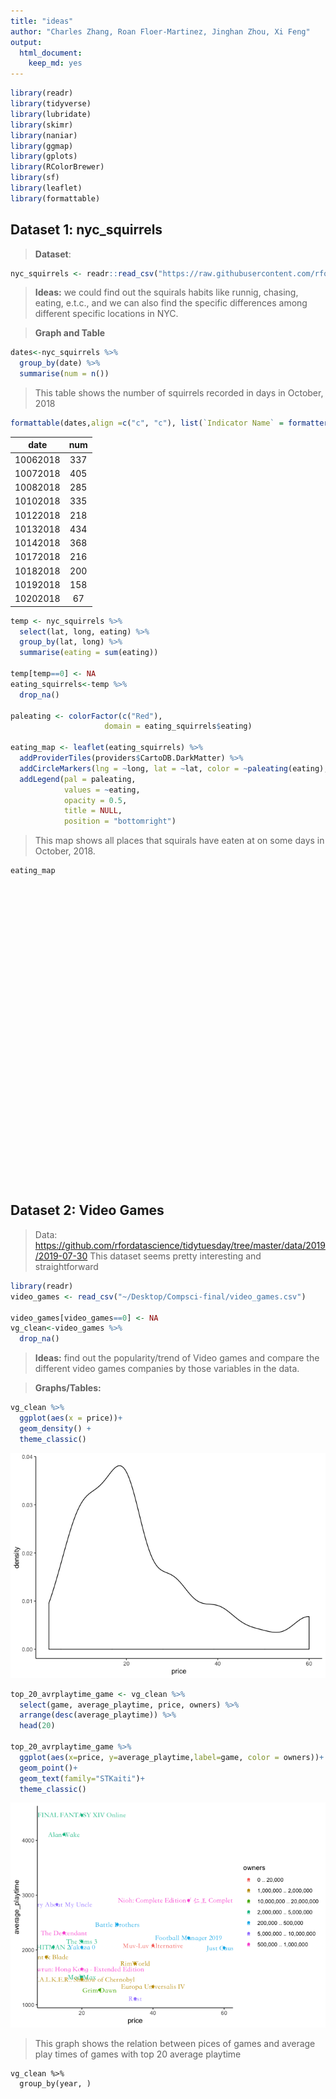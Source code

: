 ```yaml
---
title: "ideas"
author: "Charles Zhang, Roan Floer-Martinez, Jinghan Zhou, Xi Feng"
output: 
  html_document:
    keep_md: yes
---
```


```r
library(readr)
library(tidyverse)
library(lubridate)
library(skimr) 
library(naniar) 
library(ggmap)
library(gplots) 
library(RColorBrewer) 
library(sf) 
library(leaflet)
library(formattable)
```

## Dataset 1: nyc_squirrels 

> **Dataset**:


```r
nyc_squirrels <- readr::read_csv("https://raw.githubusercontent.com/rfordatascience/tidytuesday/master/data/2019/2019-10-29/nyc_squirrels.csv")
```

> **Ideas:** we could find out the squirals habits like runnig, chasing, eating, e.t.c., and we can also find the specific differences among different specific locations in NYC.  

> **Graph and Table**


```r
dates<-nyc_squirrels %>% 
  group_by(date) %>% 
  summarise(num = n())
```

> This table shows the number of squirrels recorded in days in October, 2018


```r
formattable(dates,align =c("c", "c"), list(`Indicator Name` = formatter("span", style =~style(color = "black",font.weight = "bold"))))
```


<table class="table table-condensed">
 <thead>
  <tr>
   <th style="text-align:center;"> date </th>
   <th style="text-align:center;"> num </th>
  </tr>
 </thead>
<tbody>
  <tr>
   <td style="text-align:center;"> 10062018 </td>
   <td style="text-align:center;"> 337 </td>
  </tr>
  <tr>
   <td style="text-align:center;"> 10072018 </td>
   <td style="text-align:center;"> 405 </td>
  </tr>
  <tr>
   <td style="text-align:center;"> 10082018 </td>
   <td style="text-align:center;"> 285 </td>
  </tr>
  <tr>
   <td style="text-align:center;"> 10102018 </td>
   <td style="text-align:center;"> 335 </td>
  </tr>
  <tr>
   <td style="text-align:center;"> 10122018 </td>
   <td style="text-align:center;"> 218 </td>
  </tr>
  <tr>
   <td style="text-align:center;"> 10132018 </td>
   <td style="text-align:center;"> 434 </td>
  </tr>
  <tr>
   <td style="text-align:center;"> 10142018 </td>
   <td style="text-align:center;"> 368 </td>
  </tr>
  <tr>
   <td style="text-align:center;"> 10172018 </td>
   <td style="text-align:center;"> 216 </td>
  </tr>
  <tr>
   <td style="text-align:center;"> 10182018 </td>
   <td style="text-align:center;"> 200 </td>
  </tr>
  <tr>
   <td style="text-align:center;"> 10192018 </td>
   <td style="text-align:center;"> 158 </td>
  </tr>
  <tr>
   <td style="text-align:center;"> 10202018 </td>
   <td style="text-align:center;"> 67 </td>
  </tr>
</tbody>
</table>


```r
temp <- nyc_squirrels %>% 
  select(lat, long, eating) %>% 
  group_by(lat, long) %>% 
  summarise(eating = sum(eating))

temp[temp==0] <- NA
eating_squirrels<-temp %>% 
  drop_na() 

paleating <- colorFactor(c("Red"), 
                     domain = eating_squirrels$eating) 

eating_map <- leaflet(eating_squirrels) %>% 
  addProviderTiles(providers$CartoDB.DarkMatter) %>%
  addCircleMarkers(lng = ~long, lat = ~lat, color = ~paleating(eating), stroke = FALSE, fillOpacity = 0.5, radius = 1.4) %>% 
  addLegend(pal = paleating, 
            values = ~eating, 
            opacity = 0.5, 
            title = NULL,
            position = "bottomright") 
```

> This map shows all places that squirals have eaten at on some days in October, 2018.


```r
eating_map
```

<!--html_preserve--><div id="htmlwidget-ffa16e77e7fc4fa6d95b" style="width:672px;height:480px;" class="leaflet html-widget"></div>
<script type="application/json" data-for="htmlwidget-ffa16e77e7fc4fa6d95b">{"x":{"options":{"crs":{"crsClass":"L.CRS.EPSG3857","code":null,"proj4def":null,"projectedBounds":null,"options":{}}},"calls":[{"method":"addProviderTiles","args":["CartoDB.DarkMatter",null,null,{"errorTileUrl":"","noWrap":false,"detectRetina":false}]},{"method":"addCircleMarkers","args":[[40.7650077086539,40.7652951714745,40.7653097139415,40.7653888351839,40.7654285510067,40.7656171832911,40.7656337147768,40.7656644063024,40.7657854684194,40.7658376729234,40.7659043693008,40.7659842666881,40.7660637295671,40.766070446642,40.7660946071574,40.7661199889431,40.7661907261547,40.7662231892125,40.7662642413761,40.7663168362582,40.766371971273,40.7664351724309,40.7665584681025,40.7667971476099,40.7668205976986,40.7668696411765,40.7668839966177,40.7669349368183,40.7669614322613,40.7669673778105,40.7670816164986,40.7672758037086,40.7673305056277,40.7675056025357,40.7675202157155,40.7675726965985,40.7676126748454,40.7676321060669,40.7676540772339,40.7676583475394,40.7676793289765,40.7676902603543,40.7677411911854,40.7677455633932,40.7677698656935,40.7677782585639,40.767836440957,40.7678702158382,40.7678723471007,40.7679049871186,40.7679111971294,40.7679259390448,40.7679326548845,40.7679895093963,40.7679989116642,40.7680159511705,40.7680335996527,40.7680931566797,40.7681097168268,40.7681421869407,40.7681481183296,40.7681537966505,40.7681954366911,40.7682187144432,40.7683223242143,40.7683335292642,40.768336388516,40.768387910254,40.7683896665502,40.7683925377714,40.7684217215595,40.7684314285151,40.7684390015166,40.7684820679479,40.768577844752,40.7685934093915,40.7685998275864,40.7686218881386,40.7686520352868,40.7686791169776,40.7687061447032,40.7687265606227,40.7687267327113,40.7687330473562,40.7687376032936,40.7687880243986,40.7688048644871,40.768876248561,40.7688839576487,40.768895893226,40.768902033819,40.7689416540228,40.7689419765393,40.768951107763,40.7689824531444,40.7690114585688,40.7690128009722,40.7690147873986,40.7690453494383,40.7690820276888,40.769109895294,40.7691479781207,40.7691512453402,40.7691801644292,40.7691980808067,40.7692014637698,40.7692693139328,40.7692776896995,40.7693499326095,40.7694125671679,40.7694236097224,40.7694484997295,40.7694522315322,40.7694886645194,40.7695511718541,40.7695584933538,40.7695885530701,40.7695941843825,40.7695971164981,40.7696367609606,40.7696404489025,40.7696506688861,40.7696870806229,40.7696998327247,40.7697007833531,40.7697011100487,40.7697167828003,40.7697207404744,40.7697372811949,40.7697373141498,40.7697559231927,40.7697569149388,40.7697788641081,40.7698034314993,40.7698230936583,40.7698324659513,40.7698499183436,40.7698763846186,40.7699378332299,40.7699558513225,40.7699948746776,40.7700650799886,40.7700678919108,40.7700916895929,40.7701071405918,40.7701092834201,40.7701125773248,40.7701294635264,40.7701978146968,40.7701979377103,40.7702891474555,40.7703284894392,40.7704051056666,40.7704083288013,40.7704671295941,40.7704727212299,40.7704928300008,40.7705198722028,40.7705202790525,40.7705452529783,40.7705523372364,40.7705619840715,40.770579297644,40.7705999588222,40.7706121151491,40.7706540698938,40.7707024146365,40.7707167671865,40.7707256124181,40.7707561532949,40.7707837657859,40.770807701562,40.7708133986192,40.7708581562057,40.7708936173356,40.7709033697887,40.7709484964577,40.7709677983247,40.7711057827923,40.7711445841928,40.7711472794488,40.7711846894166,40.7712143385426,40.7712709366093,40.7712983658944,40.7713732567512,40.7714036487747,40.7714445258765,40.7714466633386,40.7715638228207,40.7715726159383,40.7715896672335,40.7716072681474,40.771611393182,40.7716297491384,40.7716763799299,40.7716931127716,40.7717032986885,40.7717074044466,40.7717400139502,40.771760114722,40.7717766893833,40.7718177667511,40.7719703235178,40.7720350191273,40.7720833097065,40.7720905395472,40.7721127748427,40.7721754848905,40.7722062991044,40.7722445210179,40.7722754599865,40.7722869065638,40.7722933513053,40.7723138521327,40.7723310150843,40.7723417173451,40.772362045852,40.7723666382125,40.7723889726647,40.7724091146678,40.7724155751282,40.7724853142211,40.7725660224983,40.7725756707748,40.7726060987821,40.7726200054197,40.7726424441344,40.7726669278308,40.7726685284831,40.7726867422002,40.7726873760687,40.772699885583,40.7728284025195,40.7728617837174,40.773038298158,40.7730688398468,40.7731347452245,40.7731515721826,40.7731716665766,40.7732060035215,40.7732399463626,40.7732949090005,40.773313866931,40.7733240612552,40.7733537881363,40.7733646782679,40.7734575166319,40.7735074437085,40.7735818387346,40.7736180793606,40.7736889979965,40.773709213914,40.7737313251559,40.7737340720562,40.7738473490681,40.7738535171265,40.7740672862953,40.7740994735325,40.7741018274312,40.7741105688757,40.7741422177187,40.7741627220859,40.7741908010484,40.7742043234014,40.7742119240825,40.7742186391935,40.7742591029151,40.7742695912,40.7742783484486,40.7742857042581,40.7742862219469,40.7743256716496,40.7743391883762,40.7743474675821,40.7744028820163,40.7744163768061,40.774446589038,40.7744535798123,40.7744877026506,40.7744996336934,40.7745000645436,40.7745023355775,40.7745386896959,40.7745520717065,40.7745700102115,40.7745938268705,40.7746153066601,40.774621784862,40.7746876635248,40.7748000962909,40.7748155701122,40.7748300991287,40.7748467061969,40.7748584798761,40.7748805439381,40.7748894266027,40.7749628597465,40.7750175306716,40.775032271482,40.7750691120996,40.7750878657618,40.775164077652,40.7752422758202,40.7752456763263,40.7752662550312,40.7753169595373,40.7753262103123,40.7753405377869,40.7753462013506,40.7753465489231,40.7753505024976,40.7753731930704,40.7753795014815,40.7753915552001,40.7754674678574,40.7754704051391,40.7755119810678,40.7755181941559,40.7755567428199,40.7755625717273,40.7755877312075,40.7755898126674,40.7755950428973,40.7756090404121,40.7756180893318,40.7756257458036,40.775645134229,40.7756523577509,40.7757055884538,40.7757060731026,40.7757530583569,40.7757541971012,40.775770422667,40.7758322627711,40.7758611111219,40.7758743113817,40.7759094917104,40.7759229213762,40.7759469280872,40.7760015129298,40.7760275250114,40.7760432720017,40.7760553338671,40.7760872452093,40.7761092972965,40.7761115392738,40.7761311465857,40.7761532088521,40.7762145993937,40.7762329714016,40.7762349924081,40.7762359066591,40.7762491903691,40.7762719619467,40.7762756593015,40.776288410765,40.7763194425467,40.7763203164339,40.7763606494306,40.7763749561607,40.7763755560359,40.7764444385452,40.7764608087703,40.7765009796853,40.7765816261518,40.7765857838015,40.7765899724756,40.7765964740768,40.7765973509721,40.7766014124609,40.7766356226979,40.7766518221998,40.7766770153764,40.7766940405403,40.7767162824413,40.7767389791452,40.776760392858,40.7767695507462,40.7767834276767,40.7767916587915,40.7768100147333,40.7768771349868,40.7770454318226,40.7770639340582,40.7772180370053,40.7772566833799,40.777259393859,40.7773012642758,40.7773053099657,40.7773163388327,40.7773289724189,40.7773554311586,40.7773631337117,40.7773757069445,40.7774506065008,40.7774976423922,40.7775003050028,40.7775286924617,40.7775556986702,40.7776218260789,40.777641740817,40.7776953065849,40.7777373345558,40.7778169845999,40.7778691433218,40.7780656588337,40.77809016436,40.7781330751738,40.7781658424866,40.7782157459155,40.7782728130401,40.7783693690954,40.7783790991192,40.7784370719371,40.7784669316504,40.7785039981892,40.7785245025508,40.778534830257,40.7785583630323,40.778584776139,40.7786375267659,40.7786455091699,40.7786545659072,40.7786640676355,40.7786749596774,40.7786823090663,40.7786860108302,40.7787016773517,40.7787466095841,40.7787526130321,40.7787735291442,40.7787752287055,40.7787780193358,40.7787872561177,40.7788600242549,40.778926988884,40.7790131966689,40.7790583544252,40.7791203699027,40.779136518298,40.7791544102422,40.7791683666215,40.7792767850126,40.779321901098,40.7793670703727,40.7794514526463,40.7795319556023,40.7795591281979,40.7796357444471,40.7796399955868,40.7796462634184,40.7796704898979,40.7797516688844,40.7798049470745,40.7798470142991,40.7798863522904,40.7798965621203,40.780193490343,40.7802675743233,40.7802926111865,40.7803482448467,40.7803527061859,40.7804347548303,40.780519159069,40.7805339953372,40.7805662180672,40.7806136565784,40.7807271518813,40.7808289765857,40.7809187761995,40.7809719445309,40.780992836417,40.7809990098597,40.7810042827198,40.7810151087286,40.7810450065235,40.7810666805133,40.7810680044024,40.7810709818696,40.7810785055136,40.7810842503715,40.7811164976329,40.781183828857,40.7813477352507,40.781351011968,40.7813537959435,40.7813829172072,40.7814068507607,40.7815277479588,40.7815652353937,40.7817423907284,40.7818586173755,40.7819082838334,40.7819296887147,40.7819356810575,40.7820439983567,40.7820810673532,40.7821064183815,40.7821632293136,40.782206970617,40.7823874581829,40.7824346548278,40.7825083721362,40.7825429441583,40.7825966332367,40.7826333686599,40.782877291358,40.7828950272904,40.7829225326288,40.7830532310766,40.7833659689194,40.7835947167436,40.7836775064883,40.7836929044459,40.7837103696906,40.7838472644815,40.7838870159057,40.783913304529,40.7839613907139,40.7840083040604,40.7840492606552,40.7840678890949,40.7840721191988,40.784115697669,40.7841298584027,40.7842607168578,40.7843300758044,40.7845301288163,40.7845473505585,40.7850256219415,40.7853134751509,40.7853358193723,40.7854119342538,40.7868659490397,40.7869888639434,40.7870781042595,40.7875347862766,40.7882333830729,40.7884180156055,40.7885764284016,40.7886373772305,40.788637452988,40.7886962740167,40.7889533029466,40.7890284642399,40.7891042935432,40.7891945123815,40.789573183584,40.789806297824,40.789911786416,40.7899151873467,40.7899152327912,40.7899295439265,40.7899599350145,40.7900337598704,40.790044098464,40.790075966587,40.7901473714024,40.7901506706248,40.7901572818776,40.7902456668332,40.7902529354639,40.7902770710643,40.7902777556926,40.7903128889029,40.7903365788694,40.7903443029725,40.7903826659569,40.7904324693292,40.7904390691553,40.7904737110761,40.7904796216068,40.7905208345549,40.7905219388359,40.7905225147022,40.7905923765213,40.7906047630418,40.7906166981409,40.7906180969472,40.7906520520417,40.7906612313673,40.7906686504657,40.7907059424675,40.7907073888277,40.790786197111,40.7908084039886,40.7908193284981,40.790858199891,40.7908677445466,40.7909532437095,40.7909769801241,40.7910100435196,40.7910157676119,40.7910284106931,40.7910513041359,40.7910635810038,40.7911211164754,40.7911589002217,40.7912068380845,40.7912082086879,40.7912119940469,40.7912272455454,40.7912472380247,40.7912631913057,40.7912681060756,40.7912807969365,40.7912866208106,40.7912917391867,40.7912992852442,40.7913464147989,40.7913532129148,40.7914073632782,40.7914179994956,40.7914467650712,40.791449395909,40.7914829661051,40.7914844989865,40.7915250069086,40.7915477304252,40.7917243850136,40.7917265419842,40.7917273773486,40.7917320450401,40.7917685404482,40.7918074743129,40.7918244310746,40.7918743735665,40.7918992406575,40.7919612446005,40.7919745085986,40.7920963446605,40.7921270121312,40.7921404951324,40.7922056218325,40.7922896176936,40.7922919074537,40.7924167234441,40.7924173263904,40.7924789548522,40.7925800181543,40.7925807808307,40.7927644594513,40.7930353817441,40.7930697207834,40.7930844158021,40.793091234605,40.7931497452294,40.7932014159087,40.7932034409546,40.7932564163328,40.7932879745739,40.7932880937406,40.7932886803231,40.7933777553406,40.7934359372871,40.7935398008612,40.7937382705056,40.7937473968735,40.7938048572403,40.7938167628067,40.7938449345017,40.7938634280159,40.7938724278575,40.7938845572816,40.7939340053805,40.7939505791448,40.7941677113011,40.7942427079733,40.7943086530436,40.7943801121036,40.7944097368153,40.7945051962914,40.7945150173918,40.7945269936639,40.7945464262112,40.7945503341011,40.7946365810826,40.7946803725236,40.7947329828155,40.7947437983977,40.7947587726617,40.7947639241491,40.7947887062326,40.7947945266515,40.7948117428147,40.7948785497717,40.7949188960194,40.7949231000186,40.794937340845,40.7949440648632,40.7949526729608,40.7949568873453,40.794964729747,40.7950071252836,40.7954126939561,40.7954469678857,40.7954551238146,40.7954687648248,40.7954915417553,40.7955350609057,40.7956055442,40.7956624328733,40.7957285542564,40.7957981310897,40.7959039949577,40.7959176317705,40.7959337795027,40.7959810622342,40.7960413520131,40.7960622445291,40.7960663442573,40.7961036981921,40.7961254697958,40.796126044521,40.7961701874769,40.7961707624534,40.7961869951798,40.7961896477077,40.796349417475,40.7963721679474,40.7963918051751,40.7964417084985,40.796517007214,40.7965342664074,40.7965525296722,40.7965668878961,40.7969645476349,40.797027128241,40.7971235333699,40.797225436004,40.797298837759,40.7973085844087,40.7973128653773,40.7974407641075,40.7974442913898,40.7977320341094,40.7977549157287,40.7977720808005,40.7978975855555,40.7979800395433,40.7980080911115,40.7980121226635,40.7980460204041,40.7981257651433,40.7982597947515,40.7983069118579,40.7984457363388,40.798525897229,40.7985282963244,40.7985706143519,40.7986011403785,40.7986549251083,40.7986940168685,40.7988549523022,40.7992037821497,40.799225295679,40.7993692120774,40.7994216061391,40.7997708190022],[-73.9740007759509,-73.9728146482385,-73.9734630412566,-73.9747313152152,-73.972757765574,-73.97348276186,-73.9733905460282,-73.9756573579063,-73.9734206435334,-73.9725157534356,-73.972248505758,-73.9728700359494,-73.9728360875598,-73.9764601882854,-73.9765877920583,-73.9767314435027,-73.9766195697096,-73.9761375729505,-73.9752673884392,-73.9744390217386,-73.9765386965371,-73.9746965894947,-73.9750688083336,-73.9721210372896,-73.9757215415855,-73.9772396728545,-73.9784610031588,-73.9786310308892,-73.9757673193743,-73.9766779585686,-73.9728723853967,-73.9729105002306,-73.9749641575871,-73.9733545802515,-73.9789385196073,-73.9743369068254,-73.9787736280005,-73.97780296909,-73.9802983138318,-73.9791217510656,-73.9758375334287,-73.9711298491132,-73.978400938697,-73.9801007327506,-73.9801651470389,-73.9800094828465,-73.9801956082236,-73.980854228628,-73.9802079259866,-73.9796409671481,-73.9749251267433,-73.9793565564361,-73.9758579666874,-73.9772576561244,-73.9805927710872,-73.9801985977846,-73.9756017589251,-73.9779805668091,-73.9806377967573,-73.9754709117681,-73.9804065254162,-73.9806805581636,-73.9760298241178,-73.9710207438538,-73.9809876538513,-73.9807078515193,-73.9754790964561,-73.9794371709817,-73.9809610117171,-73.9810149147578,-73.9709242364673,-73.9733461334967,-73.9769693140651,-73.9806959248152,-73.9791826197108,-73.9790980124501,-73.9761223919286,-73.9734605176646,-73.974467903723,-73.9790214253443,-73.9735753352129,-73.9809342290598,-73.9801562527339,-73.9733820053679,-73.9753291616796,-73.9743970455533,-73.9790896775237,-73.9763852372393,-73.9763116425885,-73.9795585338537,-73.9706533131129,-73.9705509170542,-73.9787658435198,-73.9702717260829,-73.973230162241,-73.9787015184662,-73.972154069981,-73.9761447791484,-73.9773821135611,-73.9786940945874,-73.9735137178369,-73.9745141185576,-73.9801343393329,-73.9742973420446,-73.9696274291417,-73.9700264128414,-73.9789687905912,-73.9806718258385,-73.9704575848926,-73.9758959798289,-73.9782940231149,-73.9702788578386,-73.9762348224648,-73.9714789136757,-73.9701408623121,-73.9715466850324,-73.9712876234172,-73.9761776424664,-73.9771847728747,-73.9713379914423,-73.9754794191553,-73.9773079154219,-73.9786714207307,-73.9754742295091,-73.9698044218476,-73.9771696835698,-73.977447585355,-73.9772908667333,-73.9786481009499,-73.9789401448556,-73.9786805884996,-73.9755643404768,-73.9694166642262,-73.9799155966086,-73.9779760874355,-73.9695655231393,-73.97055600791,-73.9721263050502,-73.9728895595977,-73.9789251806378,-73.9744906832678,-73.974515099169,-73.9692676659807,-73.9722265046794,-73.9787312025627,-73.9725844658514,-73.970465600402,-73.974451175321,-73.9799594281222,-73.9703732649257,-73.9722359401242,-73.9760749752948,-73.9777124331985,-73.9722281263634,-73.9763622269272,-73.970795746101,-73.9775865217038,-73.9697277998257,-73.9696173677837,-73.97016933635,-73.9763894759543,-73.969560591279,-73.970138810251,-73.970252675331,-73.9763836740342,-73.9738481771673,-73.9789971286844,-73.9742804552383,-73.9755259087781,-73.9769887473852,-73.9793952066038,-73.9773858189627,-73.9774584305147,-73.9773898301093,-73.9769885189342,-73.979381450452,-73.9729410488021,-73.9771614686616,-73.9760880070186,-73.9684092812839,-73.9698246369929,-73.9738033257473,-73.9736489041867,-73.9738817388158,-73.9728871061191,-73.9737091707831,-73.97035767623,-73.9791767156268,-73.9790822606486,-73.973552877209,-73.9717580228664,-73.9782351435852,-73.9735655529245,-73.9763506612375,-73.9734695768004,-73.9698959071826,-73.9736418085696,-73.9707542189896,-73.9706360005275,-73.9714653576023,-73.9716414586381,-73.9754822938869,-73.9784144867639,-73.971086588091,-73.9699369796844,-73.9786898656279,-73.970315671921,-73.9785300509908,-73.9702382274798,-73.9699513151755,-73.9750911996499,-73.9734969320943,-73.9721656413591,-73.973394428186,-73.9719109949232,-73.9729645190377,-73.975062146111,-73.9706949930717,-73.9771843912229,-73.9710991123992,-73.9729142912203,-73.9735946835545,-73.9728654439465,-73.9737060043988,-73.9709991016317,-73.9677500862135,-73.9767247593654,-73.9737329655838,-73.968004352343,-73.9708002461415,-73.9681960138614,-73.9706903740547,-73.9719359643975,-73.9745953710328,-73.9686551213305,-73.9690211935346,-73.9730039581521,-73.9746802194012,-73.9744080700098,-73.9772239251936,-73.9751056714758,-73.9770273553525,-73.9770119133023,-73.9746933852572,-73.9759432151552,-73.9756533763813,-73.9756870789187,-73.9766354967197,-73.9767369686171,-73.976422624924,-73.9759163300535,-73.976716425804,-73.976730206737,-73.9767141407274,-73.9764850086767,-73.9763433202401,-73.9678774314725,-73.9765016413674,-73.9765417282001,-73.9730115687964,-73.969720780557,-73.9696688162449,-73.9744488584414,-73.976769659152,-73.9745305540008,-73.9677474313377,-73.9697855573137,-73.9748635473782,-73.9677387336667,-73.9678154033099,-73.9700666654946,-73.9716621112698,-73.9729394928432,-73.9750992564362,-73.9724681269526,-73.9700066659086,-73.9724083320538,-73.9699134052609,-73.9714242426496,-73.9685709455958,-73.9693465383617,-73.9698130452581,-73.9747963162162,-73.9695305996721,-73.9712971568288,-73.9694938608335,-73.9674984567017,-73.9715921982161,-73.9715251156965,-73.9765269282059,-73.9719194877439,-73.9669206605745,-73.9718270820347,-73.9746229094643,-73.9718553361982,-73.971730277301,-73.9720174997123,-73.974420668782,-73.9762494239719,-73.9703621616472,-73.9663961415789,-73.9671851611243,-73.9762246600197,-73.9711751356843,-73.965509576403,-73.9666113598566,-73.9699517492486,-73.9767220179725,-73.966824257293,-73.9670432105975,-73.9657480066074,-73.9670858934045,-73.9717469822209,-73.9713070217071,-73.9698611971209,-73.9743165321099,-73.9757313481982,-73.9757536187319,-73.9651754464439,-73.9657040391563,-73.9744226682925,-73.9761579527932,-73.9694240327509,-73.9697744662785,-73.9743292066413,-73.9664054327771,-73.9756810453606,-73.9663977261879,-73.9658867660358,-73.9693338657183,-73.9699763667769,-73.9661694463488,-73.9695305555392,-73.9686816795392,-73.9698817079185,-73.970804709441,-73.9653279069888,-73.9697665830132,-73.9706641770728,-73.9737247632185,-73.9653142636891,-73.9714512125212,-73.9690175838534,-73.9711634340673,-73.9710801547498,-73.9705092958892,-73.9651217998407,-73.972212563004,-73.9708798496132,-73.9695518341907,-73.9720365327715,-73.970173142921,-73.9700158929437,-73.9680774548516,-73.9713257586372,-73.969951118124,-73.9674978826751,-73.9676732725672,-73.9691821206863,-73.9705254801,-73.9720289863666,-73.970442878377,-73.9693462354257,-73.9705409446299,-73.9695133370801,-73.9684752839242,-73.9699573485164,-73.9700879096644,-73.9709534894049,-73.9691057326088,-73.9690540696008,-73.969058856545,-73.9694591667705,-73.9689504114652,-73.969784066769,-73.9690362384597,-73.9692946938852,-73.9691094942294,-73.9708969246276,-73.9689657039917,-73.9714089647431,-73.9668140804066,-73.9674724790652,-73.9742986032935,-73.9700861859051,-73.9699188544459,-73.9645147011741,-73.970033345821,-73.9699675160516,-73.9712318712643,-73.9697471123497,-73.967334936601,-73.9709817796369,-73.9686304581526,-73.9710531485298,-73.9692925815903,-73.9714150090362,-73.9639700434449,-73.9653343572865,-73.9636476467218,-73.9697109398302,-73.9676191846985,-73.9639024988123,-73.9639048209454,-73.9673129010312,-73.9701634768603,-73.9707245013626,-73.9684254196866,-73.9730926233232,-73.9686056085297,-73.9645989003589,-73.9673490137465,-73.9674931070324,-73.9712265022781,-73.967042958599,-73.9698642668906,-73.9711865134364,-73.9673803508629,-73.9657721715305,-73.9703149829421,-73.9703314162405,-73.9673821557469,-73.969756965598,-73.9696360756453,-73.9731113265165,-73.9673235555321,-73.9657487923637,-73.9704677007779,-73.9727310397798,-73.9711001278389,-73.9703781726172,-73.9694784056618,-73.967181612203,-73.9700148248402,-73.9661361310677,-73.9687933229572,-73.97186968288,-73.9724801784201,-73.9646610347972,-73.9646495450499,-73.9669432929573,-73.9697178769788,-73.9659010238417,-73.9669207809051,-73.9667911565238,-73.9643664403785,-73.9643032554205,-73.964274290774,-73.9642988690682,-73.9706586108006,-73.9648195433192,-73.9716271494641,-73.9658443548822,-73.9659034359706,-73.9714787178201,-73.9713519158027,-73.9654397484763,-73.9704402681017,-73.9653311136561,-73.9695117797648,-73.9696119179789,-73.9676113345824,-73.9701023478746,-73.9665572004288,-73.969485639023,-73.9653575758687,-73.9694066600156,-73.9647247254127,-73.9661570478029,-73.96393252683,-73.9649632550828,-73.9688271202401,-73.9634563222926,-73.9660110060416,-73.972179947936,-73.9682830510954,-73.9638270331336,-73.9672127283283,-73.9646023053207,-73.9659156108069,-73.9625205538171,-73.9718234159557,-73.9648167334089,-73.9651591861399,-73.9675634326877,-73.9674930668431,-73.9641971813967,-73.9644293195773,-73.9697196619878,-73.9700162034073,-73.9642967875857,-73.9686413326172,-73.9703705008688,-73.9651817987035,-73.9652357279671,-73.9627661465376,-73.9642288873015,-73.9696001184129,-73.964868521585,-73.9630820577441,-73.9635606199784,-73.9672152696834,-73.967466716152,-73.9663168490265,-73.9708083587471,-73.9638298997554,-73.9705260103239,-73.9600204328201,-73.9638397790384,-73.9638141923763,-73.9692660977515,-73.9659549963516,-73.9675472064204,-73.9665871993517,-73.97002473509,-73.9679538163341,-73.968367485157,-73.9671306431211,-73.9690447463294,-73.9689586689061,-73.9594986107981,-73.9594529310985,-73.9594357049738,-73.969370141813,-73.9594391759139,-73.9668909481942,-73.9698446365683,-73.9662895079734,-73.9688454483585,-73.9690079924094,-73.9587072763996,-73.9690266660317,-73.9690104245067,-73.967097592707,-73.9576530157255,-73.9676370985166,-73.9668442742942,-73.9573119777312,-73.9667560049684,-73.9628041577934,-73.9630990823243,-73.9622050752008,-73.9620719414292,-73.965738547469,-73.9552595564798,-73.9662804925774,-73.9662409997642,-73.9661108248377,-73.9639505810228,-73.9578924882613,-73.959514034869,-73.9547878025303,-73.9639941227864,-73.9640989602986,-73.9595645962539,-73.9639635134738,-73.9640588919446,-73.9636027664439,-73.9605554843228,-73.9607280801601,-73.9636551433178,-73.958369699409,-73.9635412640983,-73.9584950620879,-73.9584106786233,-73.9596413903948,-73.9595002339508,-73.9597648775789,-73.9638312025305,-73.9643507588008,-73.9592103064327,-73.9637824756607,-73.9643016116839,-73.9626881234742,-73.9615516703494,-73.9630054996358,-73.9594204646985,-73.9590868748584,-73.9590191812452,-73.9631045499811,-73.9589698681439,-73.9596271142953,-73.9608757424052,-73.9590074024938,-73.9589414339242,-73.9613780522542,-73.9545799024508,-73.9589249555235,-73.9551639847466,-73.9639431360458,-73.9639832886071,-73.9601215198114,-73.9603302382958,-73.9602398690946,-73.9604083891356,-73.9640945609381,-73.9602913105578,-73.9584561537421,-73.9647904085226,-73.9584661589182,-73.9621253644004,-73.9612658688914,-73.9584064203778,-73.9626527908786,-73.9588358879692,-73.9647151303629,-73.9635140434993,-73.9544553697736,-73.9612900553755,-73.9584064190878,-73.9562350820255,-73.9638774579549,-73.9583477850634,-73.9605163698302,-73.9589254878322,-73.9639888092327,-73.9610705592868,-73.9630822385425,-73.9611274898661,-73.96388775887,-73.960601067176,-73.960642602756,-73.9537356145842,-73.9606817053484,-73.9634623418761,-73.9581326554206,-73.9634835346077,-73.9611300905602,-73.9642397829547,-73.9591298551111,-73.959709414696,-73.9529413156461,-73.9632164738341,-73.9614972757332,-73.9528482858163,-73.9530040923555,-73.9528937660465,-73.9527808174534,-73.9638179439747,-73.961934398055,-73.9618173092433,-73.9528682507794,-73.953296595236,-73.9545427611477,-73.9570391901515,-73.9573604880421,-73.9569811285656,-73.9569759970802,-73.9570132570934,-73.9530739562131,-73.9534333425633,-73.9555583724966,-73.957775998085,-73.9596820155238,-73.9524132295658,-73.96052295327,-73.9569375355884,-73.9565035705619,-73.9586214081667,-73.9628842960118,-73.951965247933,-73.9628525533831,-73.9533101544112,-73.958024711869,-73.9564741038174,-73.9564079273261,-73.9557263533489,-73.961241953418,-73.9621066718851,-73.9543323786888,-73.9545214613307,-73.9618094076328,-73.9614373639552,-73.9615090149261,-73.9588610195699,-73.96143417385,-73.9548006161673,-73.9618486459307,-73.9617594316752,-73.9520024654602,-73.9531965469704,-73.958719099962,-73.9546654184146,-73.9560679864426,-73.9512120949478,-73.956998502609,-73.9521655419974,-73.9507772992986,-73.9523001834395,-73.9521950056404,-73.9561124892063,-73.9596083366477,-73.9591957793992,-73.9593244415072,-73.9591880400132,-73.9616999731028,-73.95448101115,-73.9615751148595,-73.9607608482656,-73.9525752408169,-73.9601259189134,-73.9539734770934,-73.9604524271167,-73.9562442622553,-73.9580785600617,-73.9565645716564,-73.9530809650496,-73.9579564338627,-73.9576304473722,-73.9531953594918,-73.9594332600733,-73.9529230207908,-73.9593909381748,-73.95795157569,-73.9577009571427,-73.9533923917973,-73.9587913289229,-73.9592392692535,-73.9586077039567,-73.9586570546871,-73.9585133340331,-73.958713848373,-73.9597418366664,-73.9497217674555,-73.9576094432477,-73.9577212629651,-73.9522704511969,-73.9544763281886,-73.957976896139,-73.955018489069,-73.9504693544225,-73.9597994674082,-73.9593895253501,-73.9594174605642,-73.9517525111679,-73.957259673402,-73.9584967368893,-73.9556039997621,-73.9555255950648,-73.9582850206205,-73.954092292214,-73.9573724133264,-73.9584696083284,-73.9556218199258,-73.95385121459,-73.9588660250232,-73.9530811255728,-73.9594676326588,-73.9549135206961,-73.9553603438021,-73.9570722262693,-73.9565197137317,-73.9585862117341,-73.9545929242174,-73.955352152771,-73.9561840935803,-73.9577297187155,-73.9566300789162,-73.9576913492669,-73.9581655949437],1.4,null,null,{"interactive":true,"className":"","stroke":false,"color":["#FF0000","#FF0000","#FF0000","#FF0000","#FF0000","#FF0000","#FF0000","#FF0000","#FF0000","#FF0000","#FF0000","#FF0000","#FF0000","#FF0000","#FF0000","#FF0000","#FF0000","#FF0000","#FF0000","#FF0000","#FF0000","#FF0000","#FF0000","#FF0000","#FF0000","#FF0000","#FF0000","#FF0000","#FF0000","#FF0000","#FF0000","#FF0000","#FF0000","#FF0000","#FF0000","#FF0000","#FF0000","#FF0000","#FF0000","#FF0000","#FF0000","#FF0000","#FF0000","#FF0000","#FF0000","#FF0000","#FF0000","#FF0000","#FF0000","#FF0000","#FF0000","#FF0000","#FF0000","#FF0000","#FF0000","#FF0000","#FF0000","#FF0000","#FF0000","#FF0000","#FF0000","#FF0000","#FF0000","#FF0000","#FF0000","#FF0000","#FF0000","#FF0000","#FF0000","#FF0000","#FF0000","#FF0000","#FF0000","#FF0000","#FF0000","#FF0000","#FF0000","#FF0000","#FF0000","#FF0000","#FF0000","#FF0000","#FF0000","#FF0000","#FF0000","#FF0000","#FF0000","#FF0000","#FF0000","#FF0000","#FF0000","#FF0000","#FF0000","#FF0000","#FF0000","#FF0000","#FF0000","#FF0000","#FF0000","#FF0000","#FF0000","#FF0000","#FF0000","#FF0000","#FF0000","#FF0000","#FF0000","#FF0000","#FF0000","#FF0000","#FF0000","#FF0000","#FF0000","#FF0000","#FF0000","#FF0000","#FF0000","#FF0000","#FF0000","#FF0000","#FF0000","#FF0000","#FF0000","#FF0000","#FF0000","#FF0000","#FF0000","#FF0000","#FF0000","#FF0000","#FF0000","#FF0000","#FF0000","#FF0000","#FF0000","#FF0000","#FF0000","#FF0000","#FF0000","#FF0000","#FF0000","#FF0000","#FF0000","#FF0000","#FF0000","#FF0000","#FF0000","#FF0000","#FF0000","#FF0000","#FF0000","#FF0000","#FF0000","#FF0000","#FF0000","#FF0000","#FF0000","#FF0000","#FF0000","#FF0000","#FF0000","#FF0000","#FF0000","#FF0000","#FF0000","#FF0000","#FF0000","#FF0000","#FF0000","#FF0000","#FF0000","#FF0000","#FF0000","#FF0000","#FF0000","#FF0000","#FF0000","#FF0000","#FF0000","#FF0000","#FF0000","#FF0000","#FF0000","#FF0000","#FF0000","#FF0000","#FF0000","#FF0000","#FF0000","#FF0000","#FF0000","#FF0000","#FF0000","#FF0000","#FF0000","#FF0000","#FF0000","#FF0000","#FF0000","#FF0000","#FF0000","#FF0000","#FF0000","#FF0000","#FF0000","#FF0000","#FF0000","#FF0000","#FF0000","#FF0000","#FF0000","#FF0000","#FF0000","#FF0000","#FF0000","#FF0000","#FF0000","#FF0000","#FF0000","#FF0000","#FF0000","#FF0000","#FF0000","#FF0000","#FF0000","#FF0000","#FF0000","#FF0000","#FF0000","#FF0000","#FF0000","#FF0000","#FF0000","#FF0000","#FF0000","#FF0000","#FF0000","#FF0000","#FF0000","#FF0000","#FF0000","#FF0000","#FF0000","#FF0000","#FF0000","#FF0000","#FF0000","#FF0000","#FF0000","#FF0000","#FF0000","#FF0000","#FF0000","#FF0000","#FF0000","#FF0000","#FF0000","#FF0000","#FF0000","#FF0000","#FF0000","#FF0000","#FF0000","#FF0000","#FF0000","#FF0000","#FF0000","#FF0000","#FF0000","#FF0000","#FF0000","#FF0000","#FF0000","#FF0000","#FF0000","#FF0000","#FF0000","#FF0000","#FF0000","#FF0000","#FF0000","#FF0000","#FF0000","#FF0000","#FF0000","#FF0000","#FF0000","#FF0000","#FF0000","#FF0000","#FF0000","#FF0000","#FF0000","#FF0000","#FF0000","#FF0000","#FF0000","#FF0000","#FF0000","#FF0000","#FF0000","#FF0000","#FF0000","#FF0000","#FF0000","#FF0000","#FF0000","#FF0000","#FF0000","#FF0000","#FF0000","#FF0000","#FF0000","#FF0000","#FF0000","#FF0000","#FF0000","#FF0000","#FF0000","#FF0000","#FF0000","#FF0000","#FF0000","#FF0000","#FF0000","#FF0000","#FF0000","#FF0000","#FF0000","#FF0000","#FF0000","#FF0000","#FF0000","#FF0000","#FF0000","#FF0000","#FF0000","#FF0000","#FF0000","#FF0000","#FF0000","#FF0000","#FF0000","#FF0000","#FF0000","#FF0000","#FF0000","#FF0000","#FF0000","#FF0000","#FF0000","#FF0000","#FF0000","#FF0000","#FF0000","#FF0000","#FF0000","#FF0000","#FF0000","#FF0000","#FF0000","#FF0000","#FF0000","#FF0000","#FF0000","#FF0000","#FF0000","#FF0000","#FF0000","#FF0000","#FF0000","#FF0000","#FF0000","#FF0000","#FF0000","#FF0000","#FF0000","#FF0000","#FF0000","#FF0000","#FF0000","#FF0000","#FF0000","#FF0000","#FF0000","#FF0000","#FF0000","#FF0000","#FF0000","#FF0000","#FF0000","#FF0000","#FF0000","#FF0000","#FF0000","#FF0000","#FF0000","#FF0000","#FF0000","#FF0000","#FF0000","#FF0000","#FF0000","#FF0000","#FF0000","#FF0000","#FF0000","#FF0000","#FF0000","#FF0000","#FF0000","#FF0000","#FF0000","#FF0000","#FF0000","#FF0000","#FF0000","#FF0000","#FF0000","#FF0000","#FF0000","#FF0000","#FF0000","#FF0000","#FF0000","#FF0000","#FF0000","#FF0000","#FF0000","#FF0000","#FF0000","#FF0000","#FF0000","#FF0000","#FF0000","#FF0000","#FF0000","#FF0000","#FF0000","#FF0000","#FF0000","#FF0000","#FF0000","#FF0000","#FF0000","#FF0000","#FF0000","#FF0000","#FF0000","#FF0000","#FF0000","#FF0000","#FF0000","#FF0000","#FF0000","#FF0000","#FF0000","#FF0000","#FF0000","#FF0000","#FF0000","#FF0000","#FF0000","#FF0000","#FF0000","#FF0000","#FF0000","#FF0000","#FF0000","#FF0000","#FF0000","#FF0000","#FF0000","#FF0000","#FF0000","#FF0000","#FF0000","#FF0000","#FF0000","#FF0000","#FF0000","#FF0000","#FF0000","#FF0000","#FF0000","#FF0000","#FF0000","#FF0000","#FF0000","#FF0000","#FF0000","#FF0000","#FF0000","#FF0000","#FF0000","#FF0000","#FF0000","#FF0000","#FF0000","#FF0000","#FF0000","#FF0000","#FF0000","#FF0000","#FF0000","#FF0000","#FF0000","#FF0000","#FF0000","#FF0000","#FF0000","#FF0000","#FF0000","#FF0000","#FF0000","#FF0000","#FF0000","#FF0000","#FF0000","#FF0000","#FF0000","#FF0000","#FF0000","#FF0000","#FF0000","#FF0000","#FF0000","#FF0000","#FF0000","#FF0000","#FF0000","#FF0000","#FF0000","#FF0000","#FF0000","#FF0000","#FF0000","#FF0000","#FF0000","#FF0000","#FF0000","#FF0000","#FF0000","#FF0000","#FF0000","#FF0000","#FF0000","#FF0000","#FF0000","#FF0000","#FF0000","#FF0000","#FF0000","#FF0000","#FF0000","#FF0000","#FF0000","#FF0000","#FF0000","#FF0000","#FF0000","#FF0000","#FF0000","#FF0000","#FF0000","#FF0000","#FF0000","#FF0000","#FF0000","#FF0000","#FF0000","#FF0000","#FF0000","#FF0000","#FF0000","#FF0000","#FF0000","#FF0000","#FF0000","#FF0000","#FF0000","#FF0000","#FF0000","#FF0000","#FF0000","#FF0000","#FF0000","#FF0000","#FF0000","#FF0000","#FF0000","#FF0000","#FF0000","#FF0000","#FF0000","#FF0000","#FF0000","#FF0000","#FF0000","#FF0000","#FF0000","#FF0000","#FF0000","#FF0000","#FF0000","#FF0000","#FF0000","#FF0000","#FF0000","#FF0000","#FF0000","#FF0000","#FF0000","#FF0000","#FF0000","#FF0000","#FF0000","#FF0000","#FF0000","#FF0000","#FF0000","#FF0000","#FF0000","#FF0000","#FF0000","#FF0000","#FF0000","#FF0000","#FF0000","#FF0000","#FF0000","#FF0000","#FF0000","#FF0000","#FF0000","#FF0000","#FF0000","#FF0000","#FF0000","#FF0000","#FF0000","#FF0000","#FF0000","#FF0000","#FF0000","#FF0000","#FF0000","#FF0000","#FF0000","#FF0000","#FF0000","#FF0000","#FF0000","#FF0000","#FF0000","#FF0000","#FF0000","#FF0000","#FF0000","#FF0000","#FF0000","#FF0000","#FF0000","#FF0000","#FF0000","#FF0000","#FF0000","#FF0000","#FF0000","#FF0000","#FF0000","#FF0000","#FF0000","#FF0000","#FF0000","#FF0000","#FF0000","#FF0000","#FF0000","#FF0000","#FF0000","#FF0000","#FF0000","#FF0000","#FF0000","#FF0000","#FF0000","#FF0000","#FF0000","#FF0000","#FF0000","#FF0000","#FF0000","#FF0000","#FF0000","#FF0000","#FF0000","#FF0000","#FF0000","#FF0000","#FF0000","#FF0000","#FF0000","#FF0000","#FF0000","#FF0000","#FF0000","#FF0000","#FF0000","#FF0000","#FF0000","#FF0000","#FF0000","#FF0000","#FF0000","#FF0000","#FF0000","#FF0000","#FF0000","#FF0000","#FF0000","#FF0000","#FF0000","#FF0000","#FF0000","#FF0000","#FF0000","#FF0000","#FF0000","#FF0000","#FF0000","#FF0000","#FF0000","#FF0000","#FF0000","#FF0000","#FF0000","#FF0000","#FF0000","#FF0000","#FF0000","#FF0000","#FF0000","#FF0000","#FF0000","#FF0000","#FF0000","#FF0000","#FF0000","#FF0000","#FF0000","#FF0000","#FF0000","#FF0000","#FF0000","#FF0000","#FF0000","#FF0000","#FF0000","#FF0000"],"weight":5,"opacity":0.5,"fill":true,"fillColor":["#FF0000","#FF0000","#FF0000","#FF0000","#FF0000","#FF0000","#FF0000","#FF0000","#FF0000","#FF0000","#FF0000","#FF0000","#FF0000","#FF0000","#FF0000","#FF0000","#FF0000","#FF0000","#FF0000","#FF0000","#FF0000","#FF0000","#FF0000","#FF0000","#FF0000","#FF0000","#FF0000","#FF0000","#FF0000","#FF0000","#FF0000","#FF0000","#FF0000","#FF0000","#FF0000","#FF0000","#FF0000","#FF0000","#FF0000","#FF0000","#FF0000","#FF0000","#FF0000","#FF0000","#FF0000","#FF0000","#FF0000","#FF0000","#FF0000","#FF0000","#FF0000","#FF0000","#FF0000","#FF0000","#FF0000","#FF0000","#FF0000","#FF0000","#FF0000","#FF0000","#FF0000","#FF0000","#FF0000","#FF0000","#FF0000","#FF0000","#FF0000","#FF0000","#FF0000","#FF0000","#FF0000","#FF0000","#FF0000","#FF0000","#FF0000","#FF0000","#FF0000","#FF0000","#FF0000","#FF0000","#FF0000","#FF0000","#FF0000","#FF0000","#FF0000","#FF0000","#FF0000","#FF0000","#FF0000","#FF0000","#FF0000","#FF0000","#FF0000","#FF0000","#FF0000","#FF0000","#FF0000","#FF0000","#FF0000","#FF0000","#FF0000","#FF0000","#FF0000","#FF0000","#FF0000","#FF0000","#FF0000","#FF0000","#FF0000","#FF0000","#FF0000","#FF0000","#FF0000","#FF0000","#FF0000","#FF0000","#FF0000","#FF0000","#FF0000","#FF0000","#FF0000","#FF0000","#FF0000","#FF0000","#FF0000","#FF0000","#FF0000","#FF0000","#FF0000","#FF0000","#FF0000","#FF0000","#FF0000","#FF0000","#FF0000","#FF0000","#FF0000","#FF0000","#FF0000","#FF0000","#FF0000","#FF0000","#FF0000","#FF0000","#FF0000","#FF0000","#FF0000","#FF0000","#FF0000","#FF0000","#FF0000","#FF0000","#FF0000","#FF0000","#FF0000","#FF0000","#FF0000","#FF0000","#FF0000","#FF0000","#FF0000","#FF0000","#FF0000","#FF0000","#FF0000","#FF0000","#FF0000","#FF0000","#FF0000","#FF0000","#FF0000","#FF0000","#FF0000","#FF0000","#FF0000","#FF0000","#FF0000","#FF0000","#FF0000","#FF0000","#FF0000","#FF0000","#FF0000","#FF0000","#FF0000","#FF0000","#FF0000","#FF0000","#FF0000","#FF0000","#FF0000","#FF0000","#FF0000","#FF0000","#FF0000","#FF0000","#FF0000","#FF0000","#FF0000","#FF0000","#FF0000","#FF0000","#FF0000","#FF0000","#FF0000","#FF0000","#FF0000","#FF0000","#FF0000","#FF0000","#FF0000","#FF0000","#FF0000","#FF0000","#FF0000","#FF0000","#FF0000","#FF0000","#FF0000","#FF0000","#FF0000","#FF0000","#FF0000","#FF0000","#FF0000","#FF0000","#FF0000","#FF0000","#FF0000","#FF0000","#FF0000","#FF0000","#FF0000","#FF0000","#FF0000","#FF0000","#FF0000","#FF0000","#FF0000","#FF0000","#FF0000","#FF0000","#FF0000","#FF0000","#FF0000","#FF0000","#FF0000","#FF0000","#FF0000","#FF0000","#FF0000","#FF0000","#FF0000","#FF0000","#FF0000","#FF0000","#FF0000","#FF0000","#FF0000","#FF0000","#FF0000","#FF0000","#FF0000","#FF0000","#FF0000","#FF0000","#FF0000","#FF0000","#FF0000","#FF0000","#FF0000","#FF0000","#FF0000","#FF0000","#FF0000","#FF0000","#FF0000","#FF0000","#FF0000","#FF0000","#FF0000","#FF0000","#FF0000","#FF0000","#FF0000","#FF0000","#FF0000","#FF0000","#FF0000","#FF0000","#FF0000","#FF0000","#FF0000","#FF0000","#FF0000","#FF0000","#FF0000","#FF0000","#FF0000","#FF0000","#FF0000","#FF0000","#FF0000","#FF0000","#FF0000","#FF0000","#FF0000","#FF0000","#FF0000","#FF0000","#FF0000","#FF0000","#FF0000","#FF0000","#FF0000","#FF0000","#FF0000","#FF0000","#FF0000","#FF0000","#FF0000","#FF0000","#FF0000","#FF0000","#FF0000","#FF0000","#FF0000","#FF0000","#FF0000","#FF0000","#FF0000","#FF0000","#FF0000","#FF0000","#FF0000","#FF0000","#FF0000","#FF0000","#FF0000","#FF0000","#FF0000","#FF0000","#FF0000","#FF0000","#FF0000","#FF0000","#FF0000","#FF0000","#FF0000","#FF0000","#FF0000","#FF0000","#FF0000","#FF0000","#FF0000","#FF0000","#FF0000","#FF0000","#FF0000","#FF0000","#FF0000","#FF0000","#FF0000","#FF0000","#FF0000","#FF0000","#FF0000","#FF0000","#FF0000","#FF0000","#FF0000","#FF0000","#FF0000","#FF0000","#FF0000","#FF0000","#FF0000","#FF0000","#FF0000","#FF0000","#FF0000","#FF0000","#FF0000","#FF0000","#FF0000","#FF0000","#FF0000","#FF0000","#FF0000","#FF0000","#FF0000","#FF0000","#FF0000","#FF0000","#FF0000","#FF0000","#FF0000","#FF0000","#FF0000","#FF0000","#FF0000","#FF0000","#FF0000","#FF0000","#FF0000","#FF0000","#FF0000","#FF0000","#FF0000","#FF0000","#FF0000","#FF0000","#FF0000","#FF0000","#FF0000","#FF0000","#FF0000","#FF0000","#FF0000","#FF0000","#FF0000","#FF0000","#FF0000","#FF0000","#FF0000","#FF0000","#FF0000","#FF0000","#FF0000","#FF0000","#FF0000","#FF0000","#FF0000","#FF0000","#FF0000","#FF0000","#FF0000","#FF0000","#FF0000","#FF0000","#FF0000","#FF0000","#FF0000","#FF0000","#FF0000","#FF0000","#FF0000","#FF0000","#FF0000","#FF0000","#FF0000","#FF0000","#FF0000","#FF0000","#FF0000","#FF0000","#FF0000","#FF0000","#FF0000","#FF0000","#FF0000","#FF0000","#FF0000","#FF0000","#FF0000","#FF0000","#FF0000","#FF0000","#FF0000","#FF0000","#FF0000","#FF0000","#FF0000","#FF0000","#FF0000","#FF0000","#FF0000","#FF0000","#FF0000","#FF0000","#FF0000","#FF0000","#FF0000","#FF0000","#FF0000","#FF0000","#FF0000","#FF0000","#FF0000","#FF0000","#FF0000","#FF0000","#FF0000","#FF0000","#FF0000","#FF0000","#FF0000","#FF0000","#FF0000","#FF0000","#FF0000","#FF0000","#FF0000","#FF0000","#FF0000","#FF0000","#FF0000","#FF0000","#FF0000","#FF0000","#FF0000","#FF0000","#FF0000","#FF0000","#FF0000","#FF0000","#FF0000","#FF0000","#FF0000","#FF0000","#FF0000","#FF0000","#FF0000","#FF0000","#FF0000","#FF0000","#FF0000","#FF0000","#FF0000","#FF0000","#FF0000","#FF0000","#FF0000","#FF0000","#FF0000","#FF0000","#FF0000","#FF0000","#FF0000","#FF0000","#FF0000","#FF0000","#FF0000","#FF0000","#FF0000","#FF0000","#FF0000","#FF0000","#FF0000","#FF0000","#FF0000","#FF0000","#FF0000","#FF0000","#FF0000","#FF0000","#FF0000","#FF0000","#FF0000","#FF0000","#FF0000","#FF0000","#FF0000","#FF0000","#FF0000","#FF0000","#FF0000","#FF0000","#FF0000","#FF0000","#FF0000","#FF0000","#FF0000","#FF0000","#FF0000","#FF0000","#FF0000","#FF0000","#FF0000","#FF0000","#FF0000","#FF0000","#FF0000","#FF0000","#FF0000","#FF0000","#FF0000","#FF0000","#FF0000","#FF0000","#FF0000","#FF0000","#FF0000","#FF0000","#FF0000","#FF0000","#FF0000","#FF0000","#FF0000","#FF0000","#FF0000","#FF0000","#FF0000","#FF0000","#FF0000","#FF0000","#FF0000","#FF0000","#FF0000","#FF0000","#FF0000","#FF0000","#FF0000","#FF0000","#FF0000","#FF0000","#FF0000","#FF0000","#FF0000","#FF0000","#FF0000","#FF0000","#FF0000","#FF0000","#FF0000","#FF0000","#FF0000","#FF0000","#FF0000","#FF0000","#FF0000","#FF0000","#FF0000","#FF0000","#FF0000","#FF0000","#FF0000","#FF0000","#FF0000","#FF0000","#FF0000","#FF0000","#FF0000","#FF0000","#FF0000","#FF0000","#FF0000","#FF0000","#FF0000","#FF0000","#FF0000","#FF0000","#FF0000","#FF0000","#FF0000","#FF0000","#FF0000","#FF0000","#FF0000","#FF0000","#FF0000","#FF0000","#FF0000","#FF0000","#FF0000","#FF0000","#FF0000","#FF0000","#FF0000","#FF0000","#FF0000","#FF0000","#FF0000","#FF0000","#FF0000","#FF0000","#FF0000","#FF0000","#FF0000","#FF0000","#FF0000","#FF0000","#FF0000","#FF0000","#FF0000","#FF0000","#FF0000","#FF0000","#FF0000","#FF0000","#FF0000","#FF0000","#FF0000","#FF0000","#FF0000","#FF0000","#FF0000","#FF0000","#FF0000","#FF0000","#FF0000","#FF0000","#FF0000","#FF0000","#FF0000","#FF0000","#FF0000","#FF0000","#FF0000","#FF0000","#FF0000","#FF0000","#FF0000","#FF0000","#FF0000","#FF0000","#FF0000","#FF0000","#FF0000","#FF0000","#FF0000","#FF0000","#FF0000","#FF0000","#FF0000","#FF0000","#FF0000","#FF0000","#FF0000","#FF0000","#FF0000","#FF0000","#FF0000","#FF0000","#FF0000","#FF0000","#FF0000","#FF0000","#FF0000","#FF0000","#FF0000","#FF0000","#FF0000","#FF0000","#FF0000","#FF0000","#FF0000","#FF0000","#FF0000","#FF0000","#FF0000","#FF0000","#FF0000","#FF0000","#FF0000","#FF0000","#FF0000","#FF0000","#FF0000","#FF0000"],"fillOpacity":0.5},null,null,null,null,null,{"interactive":false,"permanent":false,"direction":"auto","opacity":1,"offset":[0,0],"textsize":"10px","textOnly":false,"className":"","sticky":true},null]},{"method":"addLegend","args":[{"colors":["#FF0000"],"labels":["1"],"na_color":null,"na_label":"NA","opacity":0.5,"position":"bottomright","type":"factor","title":null,"extra":null,"layerId":null,"className":"info legend","group":null}]}],"limits":{"lat":[40.7650077086539,40.7997708190022],"lng":[-73.9810149147578,-73.9497217674555]}},"evals":[],"jsHooks":[]}</script><!--/html_preserve-->

## Dataset 2: Video Games
> Data: 
https://github.com/rfordatascience/tidytuesday/tree/master/data/2019/2019-07-30
This dataset seems pretty interesting and straightforward


```r
library(readr)
video_games <- read_csv("~/Desktop/Compsci-final/video_games.csv")

video_games[video_games==0] <- NA
vg_clean<-video_games %>% 
  drop_na() 
```

> **Ideas:**
find out the popularity/trend of Video games and compare the different video games companies by those variables in the data.

> **Graphs/Tables:**


```r
vg_clean %>% 
  ggplot(aes(x = price))+
  geom_density() +
  theme_classic()
```

![](ideas_files/figure-html/unnamed-chunk-8-1.png)<!-- -->

```r
top_20_avrplaytime_game <- vg_clean %>% 
  select(game, average_playtime, price, owners) %>% 
  arrange(desc(average_playtime)) %>% 
  head(20)

top_20_avrplaytime_game %>% 
  ggplot(aes(x=price, y=average_playtime,label=game, color = owners))+
  geom_point()+
  geom_text(family="STKaiti")+
  theme_classic()
```

![](ideas_files/figure-html/unnamed-chunk-8-2.png)<!-- -->

> This graph shows the relation between pices of games and average play times of games with top 20 average playtime

```
vg_clean %>% 
  group_by(year, )
```





